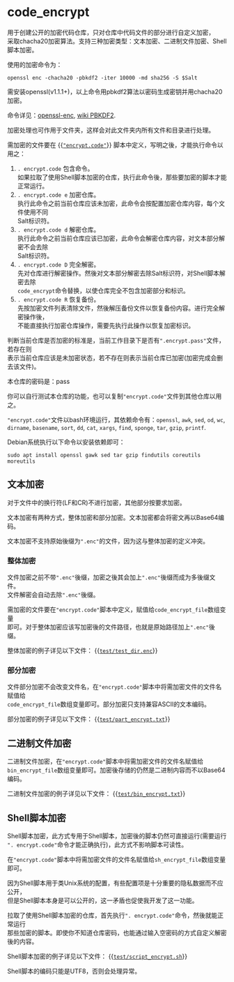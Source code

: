 # code_encrypt

用于创建公开的加密代码仓库，只对仓库中代码文件的部分进行自定义加密，\
采取chacha20加密算法。支持三种加密类型：文本加密、二进制文件加密、Shell脚本加密。

使用的加密命令为：

	openssl enc -chacha20 -pbkdf2 -iter 10000 -md sha256 -S $Salt

需安装openssl(v1.1.1+)，以上命令用pbkdf2算法以密码生成密钥并用chacha20加密。

命令详见：[openssl-enc](https://www.openssl.org/docs/man3.0/man1/openssl-enc.html),
[wiki PBKDF2](https://zh.wikipedia.org/wiki/PBKDF2).

加密处理也可作用于文件夹，这样会对此文件夹内所有文件和目录进行处理。

需加密的文件要在
{{[`"encrypt.code"`](encrypt.code)}}
脚本中定义，写明之後，才能执行命令以用之：

1. `. encrypt.code` 包含命令。<br>
  如果拉取了使用Shell脚本加密的仓库，执行此命令後，那些要加密的脚本才能正常运行。
2. `. encrypt.code e` 加密仓库。<br>
  执行此命令之前当前仓库应该未加密，此命令会按配置加密仓库内容，每个文件使用不同\
  Salt标识符。
3. `. encrypt.code d` 解密仓库。<br>
  执行此命令之前当前仓库应该已加密，此命令会解密仓库内容，对文本部分解密不会去除\
  Salt标识符。
4. `. encrypt.code D` 完全解密。<br>
  先对仓库进行解密操作。然後对文本部分解密去除Salt标识符，对Shell脚本解密去除\
  `code_encrypt`命令替换，以使仓库完全不包含加密部分和标识。
5. `. encrypt.code R` 恢复备份。<br>
  先按加密文件列表清除文件，然後解压备份文件以恢复备份内容。进行完全解密操作後，\
  不能直接执行加密仓库操作，需要先执行此操作以恢复加密标识。

判断当前仓库是否加密的标准是，当前工作目录下是否有`".encrypt.pass"`文件，若存在则\
表示当前仓库应该是未加密状态，若不存在则表示当前仓库已加密(加密完成会删去该文件)。

本仓库的密码是：pass

你可以自行测试本仓库的功能，也可以复制`"encrypt.code"`文件到其他仓库以用之。

`"encrypt.code"`文件以bash环境运行，其依赖命令有：`openssl`, `awk`, `sed`, `od`,
`wc`, `dirname`, `basename`, `sort`, `dd`, `cat`, `xargs`, `find`, `sponge`,
`tar`, `gzip`, `printf`.

Debian系统执行以下命令以安装依赖即可：

	sudo apt install openssl gawk sed tar gzip findutils coreutils moreutils

## 文本加密

对于文件中的换行符(LF和CR)不进行加密，其他部分按要求加密。

文本加密有两种方式，整体加密和部分加密。文本加密都会将密文再以Base64编码。

文本加密不支持原始後缀为`".enc"`的文件，因为这与整体加密的定义冲突。

### 整体加密

文件加密之前不带`".enc"`後缀，加密之後其会加上`".enc"`後缀而成为多後缀文件。\
文件解密会自动去除`".enc"`後缀。

需加密的文件要在`"encrypt.code"`脚本中定义，赋值给`code_encrypt_file`数组变量\
即可。对于整体加密应该写加密後的文件路径，也就是原始路径加上`".enc"`後缀。

整体加密的例子详见以下文件：
{{[`test/test_dir.enc`](test/test_dir.enc)}}

### 部分加密

文件部分加密不会改变文件名，在`"encrypt.code"`脚本中将需加密文件的文件名赋值给\
`code_encrypt_file`数组变量即可。部分加密只支持兼容ASCII的文本编码。

部分加密的例子详见以下文件：
{{[`test/part_encrypt.txt`](test/part_encrypt.txt)}}

## 二进制文件加密

二进制文件加密，在`"encrypt.code"`脚本中将需加密文件的文件名赋值给\
`bin_encrypt_file`数组变量即可。加密後存储的仍然是二进制内容而不以Base64编码。

二进制文件加密的例子详见以下文件：
{{[`test/bin_encrypt.txt`](test/bin_encrypt.txt)}}

## Shell脚本加密

Shell脚本加密，此方式专用于Shell脚本，加密後的脚本仍然可直接运行(需要运行\
`". encrypt.code"`命令才能正确执行)，此方式不影响脚本可读性。

在`"encrypt.code"`脚本中将需加密文件的文件名赋值给`sh_encrypt_file`数组变量即可。

因为Shell脚本用于类Unix系统的配置，有些配置项是十分重要的隐私数据而不应公开，\
但是Shell脚本本身是可以公开的，这一矛盾也促使我开发了这一功能。

拉取了使用Shell脚本加密的仓库，首先执行`". encrypt.code"`命令，然後就能正常运行\
那些加密的脚本。即使你不知道仓库密码，也能通过输入空密码的方式自定义解密後的内容。

Shell脚本加密的例子详见以下文件：
{{[`test/script_encrypt.sh`](test/script_encrypt.sh)}}

Shell脚本的编码只能是UTF8，否则会处理异常。
